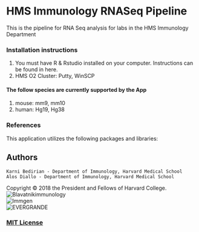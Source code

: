 # HMS Immunology RNASeq Pipeline
This is the pipeline for RNA Seq analysis for labs in the HMS Immunology Department



### Installation instructions
1. You must have R & Rstudio installed on your computer. Instructions can be found in here.
2. HMS O2 Cluster: Putty, WinSCP


#### The follow species are currently supported by the App
1. mouse: mm9, mm10 <br>
2. human: Hg19, Hg38 <br>


### References
This application utilizes the following packages and libraries:<br>



Authors
--------------------
	Karni Bedirian - Department of Immunology, Harvard Medical School
	Alos Diallo - Department of Immunology, Harvard Medical School
  	
Copyright © 2018 the President and Fellows of Harvard College.
![Blavatnikimmunology](https://storage.googleapis.com/gencode_ch_data/Blavatnikimmunology.jpg)  
![Immgen](https://storage.googleapis.com/gencode_ch_data/immgen.png)  
![EVERGRANDE](https://storage.googleapis.com/gencode_ch_data/evergrande_logo_footer2.png)

### [MIT License](https://github.com/alosdiallo/HiC_Network_Viz_tool/blob/master/Licence.txt)
